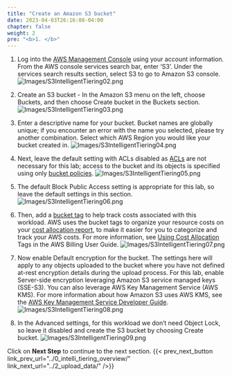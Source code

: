 ```yaml
---
title: "Create an Amazon S3 bucket"
date: 2023-04-03T26:16:08-04:00
chapter: false
weight: 2
pre: "<b>1. </b>"
---
```


1. Log into the [AWS Management Console](https://console.aws.amazon.com/) using your account information. From the AWS console services search bar, enter ‘S3’. Under the services search results section, select S3 to go to Amazon S3 console.
![Images/S3IntelligentTiering02.png](/Cost/100_S3_Intelligent_Tiering/Images/S3-IntelligentTiering-02.png)

2. Create an S3 bucket - In the Amazon S3 menu on the left, choose Buckets, and then choose Create bucket in the Buckets section.
![Images/S3IntelligentTiering03.png](/Cost/100_S3_Intelligent_Tiering/Images/S3-IntelligentTiering-03.png)

3. Enter a descriptive name for your bucket. Bucket names are globally unique; if you encounter an error with the name you selected, please try another combination. Select which AWS Region you would like your bucket created in.
![Images/S3IntelligentTiering04.png](/Cost/100_S3_Intelligent_Tiering/Images/S3-IntelligentTiering-04.png)

4. Next, leave the default setting with ACLs disabled as [ACLs](https://docs.aws.amazon.com/AmazonS3/latest/userguide/acl-overview.html) are not necessary for this lab; access to the bucket and its objects is specified using only [bucket policies](https://docs.aws.amazon.com/AmazonS3/latest/userguide/example-bucket-policies.html).
![Images/S3IntelligentTiering05.png](/Cost/100_S3_Intelligent_Tiering/Images/S3-IntelligentTiering-05.png)

5. The default Block Public Access setting is appropriate for this lab, so leave the default settings in this section.
![Images/S3IntelligentTiering06.png](/Cost/100_S3_Intelligent_Tiering/Images/S3-IntelligentTiering-06.png)

6. Then, add a [bucket tag](https://docs.aws.amazon.com/AmazonS3/latest/userguide/CostAllocTagging.html) to help track costs associated with this workload. AWS uses the bucket tags to organize your resource costs on your [cost allocation report](https://docs.aws.amazon.com/awsaccountbilling/latest/aboutv2/configurecostallocreport.html), to make it easier for you to categorize and track your AWS costs. For more information, see [Using Cost Allocation](https://docs.aws.amazon.com/awsaccountbilling/latest/aboutv2/cost-alloc-tags.html) Tags in the AWS Billing User Guide.
![Images/S3IntelligentTiering07.png](/Cost/100_S3_Intelligent_Tiering/Images/S3-IntelligentTiering-07.png)

7. Now enable Default encryption for the bucket. The settings here will apply to any objects uploaded to the bucket where you have not defined at-rest encryption details during the upload process. For this lab, enable Server-side encryption leveraging Amazon S3 service managed keys (SSE-S3). You can also leverage AWS Key Management Service (AWS KMS). For more information about how Amazon S3 uses AWS KMS, see the [AWS Key Management Service Developer Guide](https://docs.aws.amazon.com/kms/latest/developerguide/services-s3.html).![Images/S3IntelligentTiering08.png](/Cost/100_S3_Intelligent_Tiering/Images/S3-IntelligentTiering-08.png)

8. In the Advanced settings, for this workload we don’t need Object Lock, so leave it disabled and create the S3 bucket by choosing Create bucket.
![Images/S3IntelligentTiering09.png](/Cost/100_S3_Intelligent_Tiering/Images/S3-IntelligentTiering-09.png)

Click on **Next Step** to continue to the next section.
{{< prev_next_button link_prev_url="../0_intelli_tiering_overview/" link_next_url="../2_upload_data/" />}}